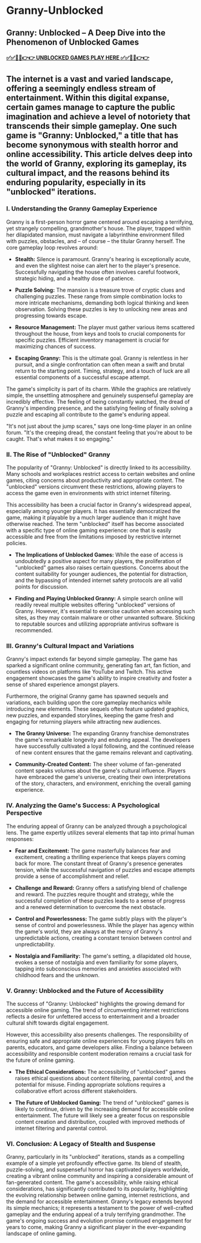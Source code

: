 # Granny-Unblocked

## Granny: Unblocked – A Deep Dive into the Phenomenon of Unblocked Games

#### [✅✅🔴🔴👉👉 UNBLOCKED GAMES PLAY HERE ✅✅🔴🔴👉👉](https://topstoryindia.com)

## The internet is a vast and varied landscape, offering a seemingly endless stream of entertainment.  Within this digital expanse, certain games manage to capture the public imagination and achieve a level of notoriety that transcends their simple gameplay.  One such game is "Granny: Unblocked," a title that has become synonymous with stealth horror and online accessibility.  This article delves deep into the world of Granny, exploring its gameplay, its cultural impact, and the reasons behind its enduring popularity, especially in its "unblocked" iterations.

### I.  Understanding the Granny Gameplay Experience

Granny is a first-person horror game centered around escaping a terrifying, yet strangely compelling, grandmother's house. The player, trapped within her dilapidated mansion, must navigate a labyrinthine environment filled with puzzles, obstacles, and – of course – the titular Granny herself.  The core gameplay loop revolves around:

* **Stealth:**  Silence is paramount. Granny's hearing is exceptionally acute, and even the slightest noise can alert her to the player's presence.  Successfully navigating the house often involves careful footwork, strategic hiding, and a healthy dose of patience.

* **Puzzle Solving:** The mansion is a treasure trove of cryptic clues and challenging puzzles.  These range from simple combination locks to more intricate mechanisms, demanding both logical thinking and keen observation.  Solving these puzzles is key to unlocking new areas and progressing towards escape.

* **Resource Management:**  The player must gather various items scattered throughout the house, from keys and tools to crucial components for specific puzzles. Efficient inventory management is crucial for maximizing chances of success.

* **Escaping Granny:** This is the ultimate goal.  Granny is relentless in her pursuit, and a single confrontation can often mean a swift and brutal return to the starting point.  Timing, strategy, and a touch of luck are all essential components of a successful escape attempt.

The game's simplicity is part of its charm.  While the graphics are relatively simple, the unsettling atmosphere and genuinely suspenseful gameplay are incredibly effective. The feeling of being constantly watched, the dread of Granny's impending presence, and the satisfying feeling of finally solving a puzzle and escaping all contribute to the game's enduring appeal.

"It's not just about the jump scares," says one long-time player in an online forum. "It's the creeping dread, the constant feeling that you're about to be caught.  That's what makes it so engaging."

### II. The Rise of "Unblocked" Granny

The popularity of "Granny: Unblocked" is directly linked to its accessibility. Many schools and workplaces restrict access to certain websites and online games, citing concerns about productivity and appropriate content.  The "unblocked" versions circumvent these restrictions, allowing players to access the game even in environments with strict internet filtering.

This accessibility has been a crucial factor in Granny's widespread appeal, especially among younger players.  It has essentially democratized the game, making it playable by a much larger audience than it might have otherwise reached.  The term "unblocked" itself has become associated with a specific type of online gaming experience: one that is easily accessible and free from the limitations imposed by restrictive internet policies.

* **The Implications of Unblocked Games:** While the ease of access is undoubtedly a positive aspect for many players, the proliferation of "unblocked" games also raises certain questions.  Concerns about the content suitability for younger audiences, the potential for distraction, and the bypassing of intended internet safety protocols are all valid points for discussion.

* **Finding and Playing Unblocked Granny:**  A simple search online will readily reveal multiple websites offering "unblocked" versions of Granny. However, it's essential to exercise caution when accessing such sites, as they may contain malware or other unwanted software.  Sticking to reputable sources and utilizing appropriate antivirus software is recommended.

### III.  Granny's Cultural Impact and Variations

Granny's impact extends far beyond simple gameplay.  The game has sparked a significant online community, generating fan art, fan fiction, and countless videos on platforms like YouTube and Twitch.  This active engagement showcases the game's ability to inspire creativity and foster a sense of shared experience amongst players.

Furthermore, the original Granny game has spawned sequels and variations, each building upon the core gameplay mechanics while introducing new elements.  These sequels often feature updated graphics, new puzzles, and expanded storylines, keeping the game fresh and engaging for returning players while attracting new audiences.

* **The Granny Universe:** The expanding Granny franchise demonstrates the game's remarkable longevity and enduring appeal.  The developers have successfully cultivated a loyal following, and the continued release of new content ensures that the game remains relevant and captivating.

* **Community-Created Content:** The sheer volume of fan-generated content speaks volumes about the game's cultural influence.  Players have embraced the game's universe, creating their own interpretations of the story, characters, and environment, enriching the overall gaming experience.


### IV. Analyzing the Game's Success: A Psychological Perspective

The enduring appeal of Granny can be analyzed through a psychological lens.  The game expertly utilizes several elements that tap into primal human responses:

* **Fear and Excitement:** The game masterfully balances fear and excitement, creating a thrilling experience that keeps players coming back for more.  The constant threat of Granny's presence generates tension, while the successful navigation of puzzles and escape attempts provide a sense of accomplishment and relief.

* **Challenge and Reward:**  Granny offers a satisfying blend of challenge and reward. The puzzles require thought and strategy, while the successful completion of these puzzles leads to a sense of progress and a renewed determination to overcome the next obstacle.

* **Control and Powerlessness:**  The game subtly plays with the player's sense of control and powerlessness.  While the player has agency within the game's world, they are always at the mercy of Granny's unpredictable actions, creating a constant tension between control and unpredictability.

* **Nostalgia and Familiarity:**  The game's setting, a dilapidated old house, evokes a sense of nostalgia and even familiarity for some players, tapping into subconscious memories and anxieties associated with childhood fears and the unknown.


### V.  Granny: Unblocked and the Future of Accessibility

The success of "Granny: Unblocked" highlights the growing demand for accessible online gaming.  The trend of circumventing internet restrictions reflects a desire for unfettered access to entertainment and a broader cultural shift towards digital engagement.

However, this accessibility also presents challenges.  The responsibility of ensuring safe and appropriate online experiences for young players falls on parents, educators, and game developers alike.  Finding a balance between accessibility and responsible content moderation remains a crucial task for the future of online gaming.

* **The Ethical Considerations:**  The accessibility of "unblocked" games raises ethical questions about content filtering, parental control, and the potential for misuse.  Finding appropriate solutions requires a collaborative effort across different stakeholders.

* **The Future of Unblocked Gaming:**  The trend of "unblocked" games is likely to continue, driven by the increasing demand for accessible online entertainment.  The future will likely see a greater focus on responsible content creation and distribution, coupled with improved methods of internet filtering and parental control.

### VI. Conclusion: A Legacy of Stealth and Suspense

Granny, particularly in its "unblocked" iterations, stands as a compelling example of a simple yet profoundly effective game. Its blend of stealth, puzzle-solving, and suspenseful horror has captivated players worldwide, creating a vibrant online community and inspiring a considerable amount of fan-generated content.  The game's accessibility, while raising ethical considerations, has significantly contributed to its popularity, highlighting the evolving relationship between online gaming, internet restrictions, and the demand for accessible entertainment.  Granny's legacy extends beyond its simple mechanics; it represents a testament to the power of well-crafted gameplay and the enduring appeal of a truly terrifying grandmother.  The game's ongoing success and evolution promise continued engagement for years to come, making Granny a significant player in the ever-expanding landscape of online gaming.


